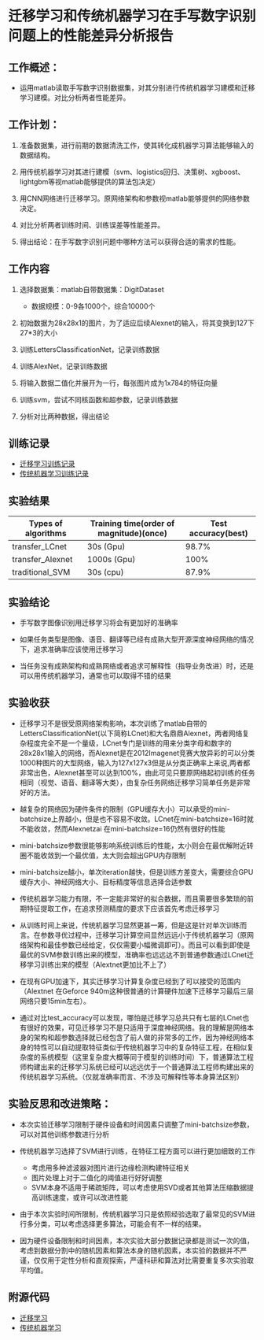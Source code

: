 # 迁移学习和传统机器学习在手写数字识别问题上的性能差异分析报告

## 工作概述：

* 运用matlab读取手写数字识别数据集，对其分别进行传统机器学习建模和迁移学习建模。对比分析两者性能差异。

## 工作计划：

1. 准备数据集，进行前期的数据清洗工作，使其转化成机器学习算法能够输入的数据结构。

2. 用传统机器学习对其进行建模（svm、logistics回归、决策树、xgboost、lightgbm等视matlab能够提供的算法包决定）

3. 用CNN网络进行迁移学习。原网络架构和参数视matlab能够提供的网络参数决定。

4. 对比分析两者训练时间、训练误差等性能差异。

5. 得出结论：在手写数字识别问题中哪种方法可以获得合适的需求的性能。


## 工作内容

1. 选择数据集：matlab自带数据集：DigitDataset
    - 数据规模：0-9各1000个，综合10000个

2. 初始数据为28x28x1的图片，为了适应后续Alexnet的输入，将其变换到127下27*3的大小

3. 训练LettersClassificationNet，记录训练数据

4. 训练AlexNet，记录训练数据

5. 将输入数据二值化并展开为一行，每张图片成为1x784的特征向量

6. 训练svm，尝试不同核函数和超参数，记录训练数据

7. 分析对比两种数据，得出结论

## 训练记录

- [迁移学习训练记录](./transfer_training_data/readme.md)
- [传统机器学习训练记录](./traditionalML_training_data/readme.md)

## 实验结果

| Types of algorithms | Training time(order of magnitude)(once) | Test accuracy(best) |
| ------------------- | --------------------------------------- | ------------------- |
| transfer_LCnet      | 30s  (Gpu)                                     | 98.7%               |
| transfer_Alexnet    | 1000s  (Gpu)                                   | 100%                |
| traditional_SVM     | 30s (cpu)                                     | 87.9%               |

## 实验结论

- 手写数字图像识别用迁移学习将会有更加好的准确率

- 如果任务类型是图像、语音、翻译等已经有成熟大型开源深度神经网络的情况下，追求准确率应该使用迁移学习

- 当任务没有成熟架构和成熟网络或者追求可解释性（指导业务改进）时，还是可以用传统机器学习，通常也可以取得不错的结果


## 实验收获

- 迁移学习不是很受原网络架构影响，本次训练了matlab自带的LettersClassificationNet(以下简称LCnet)和大名鼎鼎Alexnet，两者网络复杂程度完全不是一个量级，LCnet专门是训练的用来分类字母和数字的28x28x1输入的网络，而Alexnet是在2012Imagenet竞赛大放异彩的可以分类1000种图片的大型网络，输入为127x127x3但是从分类正确率上来说,两者都非常出色，Alexnet甚至可以达到100%，由此可见只要原网络起初训练的任务相同（视觉、语音、翻译等大类），由复杂任务网络迁移学习简单任务是非常好的方法。

- 越复杂的网络因为硬件条件的限制（GPU缓存大小）可以承受的mini-batchsize上界越小，但是也不容易不收敛。LCnet在mini-batchsize=16时就不能收敛，然而Alexnetzai 在mini-batchsize=16仍然有很好的性能

- mini-batchsize参数很能够影响系统训练后的性能，太小则会在最优解附近转圈不能收敛到一个最优值，太大则会超出GPU内存限制

- mini-batchsize越小，单次iteration越快，但是训练方差变大，需要综合GPU缓存大小、神经网络大小、目标精度等信息选择合适参数

- 传统机器学习能力有限，不一定能非常好的拟合数据，而且需要很多繁琐的前期特征提取工作，在追求预测精度的要求下应该首先考虑迁移学习

- 从训练时间上来说，传统机器学习显然更甚一筹，但是这是针对单次训练而言。在参数寻优过程中，迁移学习计算空间显然远远小于传统机器学习（原网络架构和最佳参数已经给定，仅仅需要小幅微调即可）。而且可以看到即使是最优的SVM参数训练出来的模型，准确率也远远达不到普通参数通过LCnet迁移学习训练出来的模型（Alextnet更加比不上了）

- 在现有GPU加速下，其实迁移学习计算复杂度已经到了可以接受的范围内（Alextnet 在Geforce 940m这种很普通的计算硬件加速下迁移学习最后三层网络只要15min左右）。

- 通过对比test_accuracy可以发现，哪怕是迁移学习总共只有七层的LCnet也有很好的效果，可见迁移学习不是只适用于深度神经网络。我的理解是网络本身的架构和超参数选择就已经包含了前人做的非常多的工作，因为神经网络本身的特性可以自动提取特征类似于传统机器学习中的复杂特征工程，在相似复杂度的系统模型（这里复杂度大概等同于模型的训练时间）下，普通算法工程师构建出来的迁移学习系统已经可以远远优于一个普通算法工程师构建出来的传统机器学习系统。（仅就准确率而言、不涉及可解释性等本身算法区别）
  
## 实验反思和改进策略：

- 本次实验迁移学习限制于硬件设备和时间因素只调整了mini-batchsize参数，可以对其他训练参数进行分析

- 传统机器学习选择了SVM进行训练，在特征工程方面可以进行更加细致的工作
    - 考虑用多种滤波器对图片进行边缘检测构建特征相关
    - 图片处理上对于二值化的阈值进行好好调整
    - SVM本身不适用于稀疏矩阵，可以考虑使用SVD或者其他算法压缩数据提高训练速度，或许可以改进性能

- 由于本次实验时间所限制，传统机器学习只是依照经验选取了最常见的SVM进行多分类，可以考虑选择更多算法，可能会有不一样的结果。

- 因为硬件设备限制和时间因素，本次实验大部分数据记录都是测试一次的值，考虑到数据分割中的随机因素和算法本身的随机因素，本实验的数据并不严谨，仅仅用于定性分析和直观探索，严谨科研和算法对比需要重复多次实验取平均值。

## 附源代码

- [迁移学习](./transfer_learning.m)
- [传统机器学习](./ML_traditonal.m)
